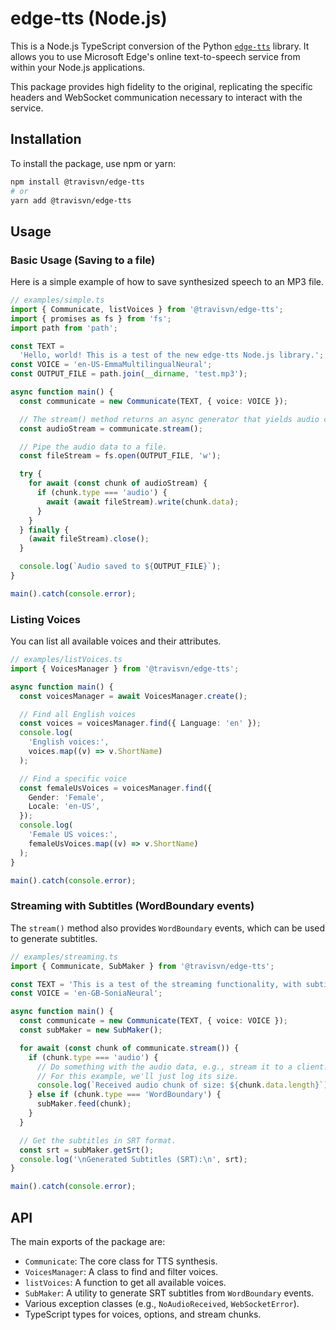 # edge-tts (Node.js)

This is a Node.js TypeScript conversion of the Python [`edge-tts`](https://github.com/rany2/edge-tts) library. It allows you to use Microsoft Edge's online text-to-speech service from within your Node.js applications.

This package provides high fidelity to the original, replicating the specific headers and WebSocket communication necessary to interact with the service.

## Installation

To install the package, use npm or yarn:

```bash
npm install @travisvn/edge-tts
# or
yarn add @travisvn/edge-tts
```

## Usage

### Basic Usage (Saving to a file)

Here is a simple example of how to save synthesized speech to an MP3 file.

```typescript
// examples/simple.ts
import { Communicate, listVoices } from '@travisvn/edge-tts';
import { promises as fs } from 'fs';
import path from 'path';

const TEXT =
  'Hello, world! This is a test of the new edge-tts Node.js library.';
const VOICE = 'en-US-EmmaMultilingualNeural';
const OUTPUT_FILE = path.join(__dirname, 'test.mp3');

async function main() {
  const communicate = new Communicate(TEXT, { voice: VOICE });

  // The stream() method returns an async generator that yields audio chunks.
  const audioStream = communicate.stream();

  // Pipe the audio data to a file.
  const fileStream = fs.open(OUTPUT_FILE, 'w');

  try {
    for await (const chunk of audioStream) {
      if (chunk.type === 'audio') {
        await (await fileStream).write(chunk.data);
      }
    }
  } finally {
    (await fileStream).close();
  }

  console.log(`Audio saved to ${OUTPUT_FILE}`);
}

main().catch(console.error);
```

### Listing Voices

You can list all available voices and their attributes.

```typescript
// examples/listVoices.ts
import { VoicesManager } from '@travisvn/edge-tts';

async function main() {
  const voicesManager = await VoicesManager.create();

  // Find all English voices
  const voices = voicesManager.find({ Language: 'en' });
  console.log(
    'English voices:',
    voices.map((v) => v.ShortName)
  );

  // Find a specific voice
  const femaleUsVoices = voicesManager.find({
    Gender: 'Female',
    Locale: 'en-US',
  });
  console.log(
    'Female US voices:',
    femaleUsVoices.map((v) => v.ShortName)
  );
}

main().catch(console.error);
```

### Streaming with Subtitles (WordBoundary events)

The `stream()` method also provides `WordBoundary` events, which can be used to generate subtitles.

```typescript
// examples/streaming.ts
import { Communicate, SubMaker } from '@travisvn/edge-tts';

const TEXT = 'This is a test of the streaming functionality, with subtitles.';
const VOICE = 'en-GB-SoniaNeural';

async function main() {
  const communicate = new Communicate(TEXT, { voice: VOICE });
  const subMaker = new SubMaker();

  for await (const chunk of communicate.stream()) {
    if (chunk.type === 'audio') {
      // Do something with the audio data, e.g., stream it to a client.
      // For this example, we'll just log its size.
      console.log(`Received audio chunk of size: ${chunk.data.length}`);
    } else if (chunk.type === 'WordBoundary') {
      subMaker.feed(chunk);
    }
  }

  // Get the subtitles in SRT format.
  const srt = subMaker.getSrt();
  console.log('\nGenerated Subtitles (SRT):\n', srt);
}

main().catch(console.error);
```

## API

The main exports of the package are:

- `Communicate`: The core class for TTS synthesis.
- `VoicesManager`: A class to find and filter voices.
- `listVoices`: A function to get all available voices.
- `SubMaker`: A utility to generate SRT subtitles from `WordBoundary` events.
- Various exception classes (e.g., `NoAudioReceived`, `WebSocketError`).
- TypeScript types for voices, options, and stream chunks.
